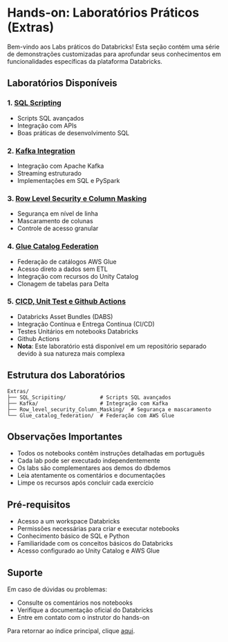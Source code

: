 # Hands-on: Laboratórios Práticos (Extras)

Bem-vindo aos Labs práticos do Databricks! Esta seção contém uma série de demonstrações customizadas para aprofundar seus conhecimentos em funcionalidades específicas da plataforma Databricks.

## Laboratórios Disponíveis

### 1. <a href="$./README_SQL_Scripting.md">SQL Scripting</a>
- Scripts SQL avançados
- Integração com APIs
- Boas práticas de desenvolvimento SQL

### 2. <a href="$./README_Kafka.md">Kafka Integration</a>
- Integração com Apache Kafka
- Streaming estruturado
- Implementações em SQL e PySpark

### 3. <a href="$./README_RLS_CM.md">Row Level Security e Column Masking</a>
- Segurança em nível de linha
- Mascaramento de colunas
- Controle de acesso granular

### 4. <a href="$./README_Glue.md">Glue Catalog Federation</a>
- Federação de catálogos AWS Glue
- Acesso direto a dados sem ETL
- Integração com recursos do Unity Catalog
- Clonagem de tabelas para Delta

### 5. <a href="$./README_CICD.md">CICD, Unit Test e Github Actions</a>
- Databricks Asset Bundles (DABS)
- Integração Contínua e Entrega Contínua (CI/CD)
- Testes Unitários em notebooks Databricks
- Github Actions
- **Nota**: Este laboratório está disponível em um repositório separado devido à sua natureza mais complexa

## Estrutura dos Laboratórios

```
Extras/
├── SQL_Scripiting/           # Scripts SQL avançados
├── Kafka/                    # Integração com Kafka
├── Row_level_security_Column_Masking/  # Segurança e mascaramento
└── Glue_catalog_federation/  # Federação com AWS Glue
```

## Observações Importantes

- Todos os notebooks contêm instruções detalhadas em português
- Cada lab pode ser executado independentemente
- Os labs são complementares aos demos do dbdemos
- Leia atentamente os comentários e documentações
- Limpe os recursos após concluir cada exercício

## Pré-requisitos

- Acesso a um workspace Databricks
- Permissões necessárias para criar e executar notebooks
- Conhecimento básico de SQL e Python
- Familiaridade com os conceitos básicos do Databricks
- Acesso configurado ao Unity Catalog e AWS Glue

## Suporte

Em caso de dúvidas ou problemas:
- Consulte os comentários nos notebooks
- Verifique a documentação oficial do Databricks
- Entre em contato com o instrutor do hands-on

Para retornar ao índice principal, clique <a href="$../README.md">aqui</a>. 